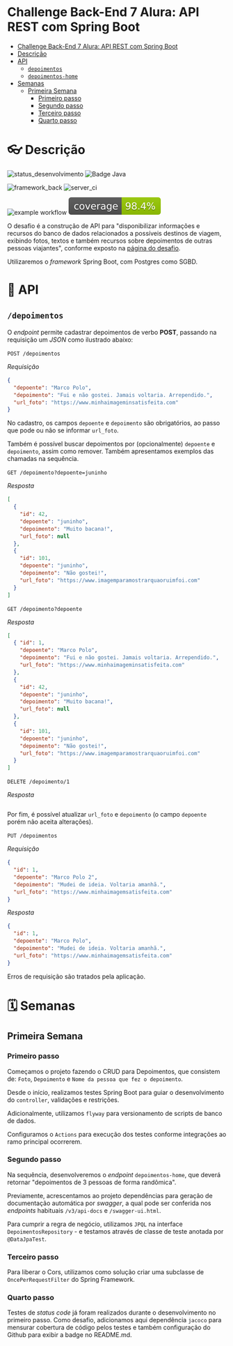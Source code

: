 Challenge Back-End 7 Alura: API REST com Spring Boot
==========================

<!-- TOC -->
* [Challenge Back-End 7 Alura: API REST com Spring Boot](#challenge-back-end-7-alura-api-rest-com-spring-boot)
* [Descrição](#descrição)
* [API](#api)
  * [`depoimentos`](#depoimentos)
  * [`depoimentos-home`](#depoimentos)
* [Semanas](#semanas)
  * [Primeira Semana](#primeira-semana-)
    * [Primeiro passo](#primeiro-passo)
    * [Segundo passo](#segundo-passo)
    * [Terceiro passo](#terceiro-passo)
    * [Quarto passo](#quarto-passo)
<!-- TOC -->

# 👓 Descrição

![status_desenvolvimento](https://img.shields.io/static/v1?label=Status&message=Em%20Desenvolvimento&color=yellow&style=for-the-badge)
![Badge Java](https://img.shields.io/static/v1?label=Java&message=17&color=orange&style=for-the-badge&logo=java)

![framework_back](https://img.shields.io/badge/Spring_Boot-F2F4F9?style=for-the-badge&logo=spring-boot)
![server_ci](https://img.shields.io/badge/Github%20Actions-282a2e?style=for-the-badge&logo=githubactions&logoColor=367cfe)

![example workflow](https://github.com/vsantsal/alura-challenge-backend-7/actions/workflows/maven.yml/badge.svg)
![Coverage](.github/badges/jacoco.svg)

O desafio é a construção de API para "disponibilizar informações e recursos do banco de dados relacionados a possíveis destinos de viagem, exibindo fotos, textos e também recursos sobre depoimentos de outras pessoas viajantes", conforme exposto na [página do desafio](https://www.alura.com.br/challenges/back-end-7).

Utilizaremos o *framework* Spring Boot, com Postgres como SGBD.

# 📖 API

## `/depoimentos`

O *endpoint* permite cadastrar depoimentos de verbo **POST**, passando na requisição um *JSON* como ilustrado abaixo:

`POST /depoimentos`

*Requisição*
```json
{
  "depoente": "Marco Polo",
  "depoimento": "Fui e não gostei. Jamais voltaria. Arrependido.",
  "url_foto": "https://www.minhaimageminsatisfeita.com"
}
```

No cadastro, os campos `depoente` e `depoimento` são obrigatórios, ao passo que pode ou não se informar `url_foto`.

Também é possível buscar depoimentos por (opcionalmente) `depoente` e `depoimento`, assim como remover. Também apresentamos exemplos das chamadas na sequência.

`GET /depoimento?depoente=juninho`

*Resposta*
```json
[
  {
    "id": 42,
    "depoente": "juninho",
    "depoimento": "Muito bacana!",
    "url_foto": null
  },
  {
    "id": 101,
    "depoente": "juninho",
    "depoimento": "Não gostei!",
    "url_foto": "https://www.imagemparamostrarquaoruimfoi.com"
  }  
]
```

`GET /depoimento?depoente`

*Resposta*
```json
[
  { "id": 1,
    "depoente": "Marco Polo",
    "depoimento": "Fui e não gostei. Jamais voltaria. Arrependido.",
    "url_foto": "https://www.minhaimageminsatisfeita.com"
  },  
  {
    "id": 42,
    "depoente": "juninho",
    "depoimento": "Muito bacana!",
    "url_foto": null
  },
  {
    "id": 101,
    "depoente": "juninho",
    "depoimento": "Não gostei!",
    "url_foto": "https://www.imagemparamostrarquaoruimfoi.com"
  }  
]
```

`DELETE /depoimento/1`

*Resposta*

```json
```

Por fim, é possível atualizar `url_foto` e `depoimento` (o campo `depoente` porém não aceita alterações).

`PUT /depoimentos`

*Requisição*
```json
{
  "id": 1,
  "depoente": "Marco Polo 2",
  "depoimento": "Mudei de ideia. Voltaria amanhã.",
  "url_foto": "https://www.minhaimagemsatisfeita.com"
}
```

*Resposta*
```json
{
  "id": 1,
  "depoente": "Marco Polo",
  "depoimento": "Mudei de ideia. Voltaria amanhã.",
  "url_foto": "https://www.minhaimagemsatisfeita.com"
}
```

Erros de requisição são tratados pela aplicação.

# 🗓️ Semanas

## Primeira Semana 

### Primeiro passo

Começamos o projeto fazendo o CRUD para Depoimentos, que consistem de: `Foto`, `Depoimento` e `Nome da pessoa que fez o depoimento`.

Desde o início, realizamos testes Spring Boot para guiar o desenvolvimento do `controller`, validações e restrições.

Adicionalmente, utilizamos `flyway` para versionamento de scripts de banco de dados.

Configuramos o `Actions` para execução dos testes conforme integrações ao ramo principal ocorrerem.

### Segundo passo

Na sequência, desenvolveremos o *endpoint* `depoimentos-home`, que deverá retornar "depoimentos de 3 pessoas de forma randômica".

Previamente, acrescentamos ao projeto dependências para geração de documentação automática por *swagger*, a qual pode ser conferida nos *endpoints* habituais `/v3/api-docs` e `/swagger-ui.html`.

Para cumprir a regra de negócio, utilizamos `JPQL` na interface `DepoimentosRepository` - e testamos através de classe de teste anotada por `@DataJpaTest`.

### Terceiro passo

Para liberar o Cors, utilizamos como solução criar uma subclasse de `OncePerRequestFilter` do Spring Framework.

### Quarto passo

Testes de *status code* já foram realizados durante o desenvolvimento no primeiro passo. Como desafio, adicionamos aqui dependência `jacoco` para mensurar cobertura de código pelos testes e também configuração do Github para exibir a badge no README.md.
